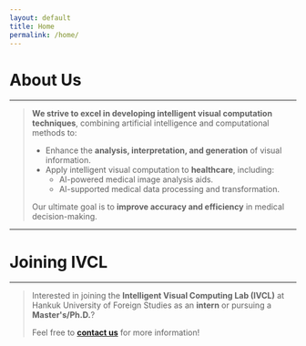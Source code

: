 ```yaml
---
layout: default
title: Home
permalink: /home/
---
```


<!--# About Us-->
<!------->
<!---->
<!--<div style="border-left: 5px solid #007acc; padding-left: 15px; margin-bottom: 20px;">-->
<!--We strive to excel in developing **intelligent visual computation techniques**, combining artificial intelligence and computational methods to:-->
<!--  -->
<!--- Enhance the **analysis, interpretation, and generation** of visual information.-->
<!--- Apply intelligent visual computation to **healthcare**, including:-->
<!--  - AI-powered medical image analysis aids.-->
<!--  - AI-supported medical data processing and transformation.-->
<!---->
<!--Our ultimate goal is to **improve accuracy and efficiency** in medical decision-making.-->
<!--</div>-->
<!---->
<!---->
<!---->
<!--# Joining IVCL-->
<!------->
<!---->
<!--<div style="border-left: 5px solid #ff5733; padding-left: 15px; margin-bottom: 20px;">-->
<!--Interested in joining the **Intelligent Visual Computing Lab (IVCL)** at Hankuk University of Foreign Studies as an **intern** or pursuing a **Master's/Ph.D.**?-->
<!---->
<!--Feel free to **[contact us](mailto:bkim@hufs.ac.kr)** for more information!-->
<!--</div>-->
<!---->

# About Us
---

> **We strive to excel in developing intelligent visual computation techniques**, combining artificial intelligence and computational methods to:
>
> - Enhance the **analysis, interpretation, and generation** of visual information.
> - Apply intelligent visual computation to **healthcare**, including:
>   - AI-powered medical image analysis aids.
>   - AI-supported medical data processing and transformation.
>
> Our ultimate goal is to **improve accuracy and efficiency** in medical decision-making.

---

# Joining IVCL
---

> Interested in joining the **Intelligent Visual Computing Lab (IVCL)** at Hankuk University of Foreign Studies as an **intern** or pursuing a **Master's/Ph.D.**?
>
> Feel free to **[contact us](mailto:bkim@hufs.ac.kr)** for more information!
